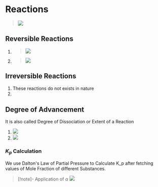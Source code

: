 # Reactions
>![](https://i.imgur.com/gFyl4ZY.png)

## Reversible Reactions
1. >![](https://i.imgur.com/sHr8vho.png)
2. >![](https://i.imgur.com/Xh2wR2K.png)

## Irreversible Reactions
1. These reactions do not exists in nature
2. 

## Degree of Advancement

It is also called Degree of Dissociation or Extent of a Reaction
1. ![](https://i.imgur.com/32GiW7I.png)
2. ![](https://i.imgur.com/AvhyqB9.png)



### $K_p$ Calculation
We use Dalton's Law of Partial Pressure to Calculate K_p after fetching values of Mole Fraction of different Substances.
>[!note]- Application of $\alpha$
>![](https://i.imgur.com/RRLuhqw.png)

